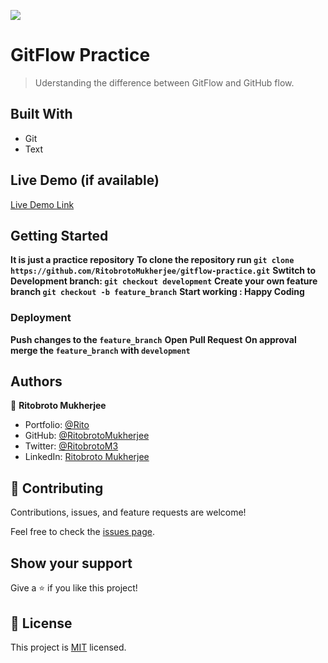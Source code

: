 ![](https://img.shields.io/badge/Microverse-blueviolet)

# GitFlow Practice

> Uderstanding the difference between GitFlow and GitHub flow.


## Built With

- Git
- Text

## Live Demo (if available)

[Live Demo Link](https://livedemo.com)


## Getting Started

**It is just a practice repository**
**To clone the repository run ```git clone https://github.com/RitobrotoMukherjee/gitflow-practice.git```**
**Swtitch to Development branch: ```git checkout development```**
**Create your own feature branch ```git checkout -b feature_branch```**
**Start working : Happy Coding**


### Deployment

**Push changes to the ```feature_branch```**
**Open Pull Request**
**On approval merge the ```feature_branch``` with ```development```**


## Authors

👤 **Ritobroto Mukherjee**

- Portfolio: [@Rito](https://ritobrotomukherjee.github.io/Work-Portfolio/)
- GitHub: [@RitobrotoMukherjee](https://github.com/RitobrotoMukherjee)
- Twitter: [@RitobrotoM3](https://twitter.com/RitobrotoM3)
- LinkedIn: [Ritobroto Mukherjee](https://www.linkedin.com/in/ritobroto-mukherjee-519148ba/)

## 🤝 Contributing

Contributions, issues, and feature requests are welcome!

Feel free to check the [issues page](../../issues/).

## Show your support

Give a ⭐️ if you like this project!


## 📝 License

This project is [MIT](./MIT.md) licensed.

